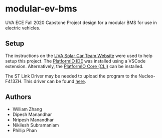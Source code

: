 # modular-ev-bms
UVA ECE Fall 2020 Capstone Project design for a modular BMS for use in electric vehicles. 

## Setup
The instructions on the [UVA Solar Car Team Website](https://solarcaratuva.github.io/stm32-mbed-info) were used to help setup this project. The [PlatformIO IDE](https://docs.platformio.org/en/latest/integration/ide/pioide.html) was installed using a VSCode extension. Alternatively, the [PlatformIO Core (CLI)](https://docs.platformio.org/en/latest/core/installation.html) can be installed.

The ST Link Driver may be needed to upload the program to the Nucleo-F413ZH. This driver can be found [here](https://os.mbed.com/teams/ST/wiki/ST-Link-Driver).

## Authors

- William Zhang
- Dipesh Manandhar
- Nripesh Manandhar
- Nikilesh Subramaniam
- Phillip Phan
